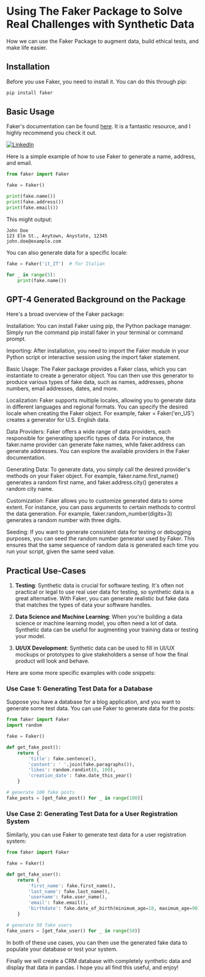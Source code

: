 # Using The Faker Package to Solve Real Challenges with Synthetic Data
How we can use the Faker Package to augment data, build ethical tests, and make life easier.

## Installation

Before you use Faker, you need to install it. You can do this through pip:

```python
pip install faker
```

## Basic Usage

Faker's documentation can be found [here](https://faker.readthedocs.io/en/master/). It is a fantastic resource, and I highly recommend you check it out.

[![LinkedIn](https://img.shields.io/badge/LinkedIn-Profile-blue?style=flat-square&logo=linkedin&logoColor=white)](https://www.linkedin.com/in/grahamwatersdatascientist/)


Here is a simple example of how to use Faker to generate a name, address, and email.

```python
from faker import Faker

fake = Faker()

print(fake.name())
print(fake.address())
print(fake.email())
```

This might output:

```
John Doe
123 Elm St., Anytown, Anystate, 12345
john.doe@example.com
```

You can also generate data for a specific locale:

```python
fake = Faker('it_IT')  # for Italian

for _ in range(5):
    print(fake.name())
```
## GPT-4 Generated Background on the Package

Here's a broad overview of the Faker package:

Installation: You can install Faker using pip, the Python package manager. Simply run the command pip install faker in your terminal or command prompt.

Importing: After installation, you need to import the Faker module in your Python script or interactive session using the import faker statement.

Basic Usage: The Faker package provides a Faker class, which you can instantiate to create a generator object. You can then use this generator to produce various types of fake data, such as names, addresses, phone numbers, email addresses, dates, and more.

Localization: Faker supports multiple locales, allowing you to generate data in different languages and regional formats. You can specify the desired locale when creating the Faker object. For example, faker = Faker('en_US') creates a generator for U.S. English data.

Data Providers: Faker offers a wide range of data providers, each responsible for generating specific types of data. For instance, the faker.name provider can generate fake names, while faker.address can generate addresses. You can explore the available providers in the Faker documentation.

Generating Data: To generate data, you simply call the desired provider's methods on your Faker object. For example, faker.name.first_name() generates a random first name, and faker.address.city() generates a random city name.

Customization: Faker allows you to customize generated data to some extent. For instance, you can pass arguments to certain methods to control the data generation. For example, faker.random_number(digits=3) generates a random number with three digits.

Seeding: If you want to generate consistent data for testing or debugging purposes, you can seed the random number generator used by Faker. This ensures that the same sequence of random data is generated each time you run your script, given the same seed value.

## Practical Use-Cases

1. **Testing**: Synthetic data is crucial for software testing. It's often not practical or legal to use real user data for testing, so synthetic data is a great alternative. With Faker, you can generate realistic but fake data that matches the types of data your software handles.

2. **Data Science and Machine Learning**: When you're building a data science or machine learning model, you often need a lot of data. Synthetic data can be useful for augmenting your training data or testing your model.

3. **UI/UX Development**: Synthetic data can be used to fill in UI/UX mockups or prototypes to give stakeholders a sense of how the final product will look and behave.

Here are some more specific examples with code snippets:

### Use Case 1: Generating Test Data for a Database

Suppose you have a database for a blog application, and you want to generate some test data. You can use Faker to generate data for the posts:

```python
from faker import Faker
import random

fake = Faker()

def get_fake_post():
    return {
        'title': fake.sentence(),
        'content': ' '.join(fake.paragraphs()),
        'likes': random.randint(0, 100),
        'creation_date': fake.date_this_year()
    }

# generate 100 fake posts
fake_posts = [get_fake_post() for _ in range(100)]
```

### Use Case 2: Generating Test Data for a User Registration System

Similarly, you can use Faker to generate test data for a user registration system:

```python
from faker import Faker

fake = Faker()

def get_fake_user():
    return {
        'first_name': fake.first_name(),
        'last_name': fake.last_name(),
        'username': fake.user_name(),
        'email': fake.email(),
        'birthdate': fake.date_of_birth(minimum_age=18, maximum_age=90).isoformat(),
    }

# generate 50 fake users
fake_users = [get_fake_user() for _ in range(50)]
```
In both of these use cases, you can then use the generated fake data to populate your database or test your system.

Finally we will create a CRM database with completely synthetic data and display that data in pandas. I hope you all find this useful, and enjoy!
